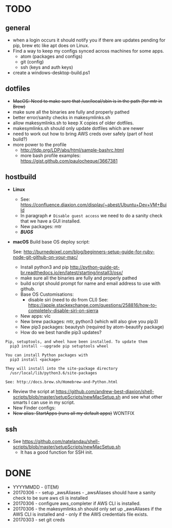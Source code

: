 # TODO

## general
- when a login occurs it should notify you if there are updates pending for pip, brew etc like apt does on Linux.
- Find a way to keep my configs synced across machines for some apps.
  - atom (packages and configs)
  - git (config)
  - ssh (keys and auth keys)
- create a windows-desktop-build.ps1

## dotfiles
- ~~MacOS: Need to make sure that /usr/local/sbin is in the path (for mtr in Brew)~~
- make sure all the binaries are fully and properly pathed
- better error/sanity checks in makesymlinks.sh
- allow makesymlinks.sh to keep X copies of older dotfiles.
- makesymlinks.sh should only update dotfiles which are newer
- need to work out how to bring AWS creds over safely (part of host build?)
- more power to the profile
  - http://tldp.org/LDP/abs/html/sample-bashrc.html
  - more bash profile examples: https://gist.github.com/paulocheque/3667381

## hostbuild
- **Linux**
  - See: https://confluence.diaxion.com/display/~abest/Ubuntu+Dev+VM+Build
  - In paragraph `# Disable guest access` we need to do a sanity check that we have a GUI installed.
  - New packages: mtr
  - ***BUGS***

- **macOS** Build base OS deploy script:

  See: http://burnedpixel.com/blog/beginners-setup-guide-for-ruby-node-git-github-on-your-mac/
  - Install python3 and pip http://python-guide-pt-br.readthedocs.io/en/latest/starting/install3/osx/
  - make sure all the binaries are fully and properly pathed
  - build script should prompt for name and email address to use with github.
  - Base OS Customisations:
    - disable siri (need to do from CLI) See: https://apple.stackexchange.com/questions/258816/how-to-completely-disable-siri-on-sierra  
  - New apps: vlc
  - New brew packages: mtr, python3 (which will also give you pip3)
  - New pip3 packages: beautysh (required by atom-beautify package)
  - How do we best handle pip3 updates?

```
Pip, setuptools, and wheel have been installed. To update them
  pip3 install --upgrade pip setuptools wheel

You can install Python packages with
  pip3 install <package>

They will install into the site-package directory
  /usr/local/lib/python3.6/site-packages

See: http://docs.brew.sh/Homebrew-and-Python.html
```    

  - Review the script at https://github.com/andrew-best-diaxion/shell-scripts/blob/master/setupScripts/newMacSetup.sh and see what other smarts I can use in my script.
  - New Finder configs:
  - ~~New alias: StartApps (runs all my default apps)~~ WONTFIX


## ssh
- See https://github.com/natelandau/shell-scripts/blob/master/setupScripts/newMacSetup.sh
  - It has a good function for SSH init.

# DONE
- YYYYMMDD - {ITEM}
- 20170306 - - setup \_awsAliases - \_awsAliases should have a sanity check to be sure aws cli is installed
- 20170306 - configure aws_completer if AWS CLI is installed.
- 20170306 - the makesymlinks.sh should only set up \_awsAliases if the AWS CLI is installed and - only if the AWS credentials file exists.
- 20170303 - set git creds
